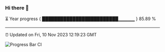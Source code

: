 ### Hi there 👋

⏳ Year progress { █████████████████████████▁▁▁▁▁ } 85.89 %

---

⏰ Updated on Fri, 10 Nov 2023 12:19:23 GMT

![Progress Bar CI](https://github.com/liununu/liununu/workflows/Progress%20Bar%20CI/badge.svg)
